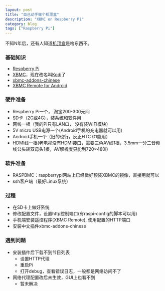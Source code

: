 ```yaml
---
layout: post
title: "自己动手做个机顶盒"
description: "XBMC on Respberry Pi"
category: blog
tags: ["Raspberry Pi"]
---
```



不知N年后，还有人知道[机顶盒](http://en.wikipedia.org/wiki/Set-top_box)是啥东西不。

### 基础知识
- [Respberry Pi](http://www.raspberrypi.org/)
- [XBMC](www.xbmc.org/)，现在改名叫[Kodi](http://kodi.tv/)了
- [xbmc-addons-chinese](https://github.com/taxigps/xbmc-addons-chinese)
- [XBMC Remote for Android](https://code.google.com/p/android-xbmcremote/)


### 硬件准备
- Respberry Pi一个， 淘宝200-300元间
- SD卡（2G或4G），装系统和软件用
- 网线一根（我的Pi只有LAN口， 没有装WIFI模块）
- 5V micro USB电源一个(Android手机的充电器就可以用)
- Android手机一个（旧的也行，反正HTC G1能用）
- HDMI线一根(老电视没有HDMI接口，需要三色AV线1根，3.5mm一分二音频线公头转双母头1根，AV解析度只能到720×480i）

### 软件准备
- RASPBMC：raspberrypi网站上已经做好预装XBMC的镜像，直接用就可以
- ssh客户端（最好Linux系统）

### 过程
- 在SD卡上做好系统
- 修改配置文件，设置http控制端口(有raspi-config的脚本可以用)
- 手机端安装遥控程序(XBMC Remote), 使用配置的HTTP端口
- 安装中文插件xbmc-addons-chinese

### 遇到问题
- 安装插件后下载不到节目列表
  * 设置HTTP代理
  * 重启Pi
  * 打开debug，查看错误日志，一般都是网络访问不了
- 网络代理配置改后未生效，GUI上也看不到
  * 暂未解决
